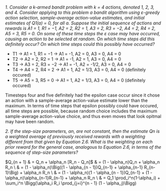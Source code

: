 *1. Consider a k-armed bandit problem with k = 4 actions, denoted 1, 2, 3, and 4. Consider applying to this problem a bandit algorithm using ε-greedy action selection, sample-average action-value estimates, and initial estimates of Q1(a) = 0, for all a. Suppose the initial sequence of actions and rewards is A1 = 1, R1 = −1, A2 = 2, R2 = 1, A3 = 2, R3 = −2, A4 = 2, R4 = 2, A5 = 3, R5 = 0. On some of these time steps the ε case may have occurred, causing an action to be selected at random. On which time steps did this definitely occur? On which time steps could this possibly have occurred?*

* T1 → A1 = 1, R1 = −1 → A1 = -1, A2 = 0, A3 = 0, A4 = 0
* T2 → A2 = 2, R2 = 1 → A1 = -1, A2 = 1, A3 = 0, A4 = 0
* T3 → A3 = 2, R3 = −2 → A1 = -1, A2 = -1/2, A3 = 0, A4 = 0
* T4 → A4 = 2, R4 = 2 → A1 = 1, A2 = 1/3, A3 = 0, A4 = 0 (definitely occured)
* T5 → A5 = 3, R5 = 0 → A1 = 1, A2 = 1/3, A3 = 0, A4 = 0 (definitely occured)

Timesteps four and five definitely had the epsilon case occur since it chose an action with a sample-average action-value estimate lower than the maximum. In terms of time steps that epsilon possibly could have occured, all time steps are possible, because random choice includes the maximum sample-average action-value choice, and thus even moves that look opitmal may have been random.

*2. If the step-size parameters, αn, are not constant, then the estimate Qn is a weighted average of previously received rewards with a weighting different from that given by Equation 2.6. What is the weighting on each prior reward for the general case, analogous to Equation 2.6, in terms of the sequence of step-size parameters?*

$Q_{n + 1} & = Q_n + \alpha_n [R_n - Q_n]$
 & = (1 - \alpha_n)Q_n + \alpha_n R_n \\
 & = (1 - \alpha_n)\Big((1 - \alpha_{n - 1})Q_{n-1} + \alpha_{n-1} R_{n-1}\Big) + \alpha_n R_n \\
 & = (1 - \alpha_n)(1 - \alpha_{n - 1})Q_{n-1} + (1 - \alpha_n)\alpha_{n-1}R_{n-1} + \alpha_n R_n \\
 & = Q_1 \prod_i^n(1-\alpha_i) + \sum_i^n \Bigg(\alpha_i R_i \prod_{j=i}^{n - 1} (1 - \alpha_j)\Bigg)
